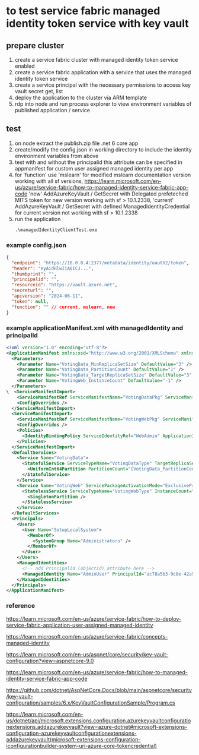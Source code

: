 # to test service fabric managed identity token service with key vault

## prepare cluster

1. create a service fabric cluster with managed identity token service enabled
1. create a service fabric application with a service that uses the managed identity token service
1. create a service principal with the necessary permissions to access key vault
    secret get, list
1. deploy the application to the cluster via ARM template
1. rdp into node and run process explorer to view environment variables of published application / service

## test

1. on node extract the publish.zip file
  .net 6 core app
1. create/modify the config.json in working directory to include the identity environment variables from above
1. test with and without the principalid
    this attribute can be specified in appmanifest for custom user assigned managed identity per app
1. for 'function' use 
    'mslearn' for modified mslearn documentation version working with all sf versions, 
        https://learn.microsoft.com/en-us/azure/service-fabric/how-to-managed-identity-service-fabric-app-code
    'new' AddAzureKeyVault / GetSecret with Delegated prefeteched MITS token for new version working with sf > 10.1.2338,
    'current' AddAzureKeyVault / GetSecret with defined ManagedIdentityCredential for current version not working with sf > 10.1.2338
1. run the application
    ```cmd
    .\managedIdentityClientTest.exe
    ```

### example config.json

```json
{
  "endpoint": "https://10.0.0.4:2377/metadata/identity/oauth2/token",
  "header": "eyAidHlwIiA6ICJ...",
  "thumbprint": "",
  "principalid": "", 
  "resourceid": "https://vault.azure.net",
  "secreturl": "",
  "apiversion": "2024-06-11",
  "token": null,
  "function": "" // current, mslearn, new
}
```

### example applicationManifest.xml with managedIdentity and principalId

```xml
<?xml version="1.0" encoding="utf-8"?>
<ApplicationManifest xmlns:xsd="http://www.w3.org/2001/XMLSchema" xmlns:xsi="http://www.w3.org/2001/XMLSchema-instance" ApplicationTypeName="VotingType" ApplicationTypeVersion="1.0.2" xmlns="http://schemas.microsoft.com/2011/01/fabric">
  <Parameters>
    <Parameter Name="VotingData_MinReplicaSetSize" DefaultValue="3" />
    <Parameter Name="VotingData_PartitionCount" DefaultValue="1" />
    <Parameter Name="VotingData_TargetReplicaSetSize" DefaultValue="3" />
    <Parameter Name="VotingWeb_InstanceCount" DefaultValue="-1" />
  </Parameters>
\  <ServiceManifestImport>
    <ServiceManifestRef ServiceManifestName="VotingDataPkg" ServiceManifestVersion="1.0.2" />
    <ConfigOverrides />
  </ServiceManifestImport>
  <ServiceManifestImport>
    <ServiceManifestRef ServiceManifestName="VotingWebPkg" ServiceManifestVersion="1.0.2" />
    <ConfigOverrides />
    <Policies>
      <IdentityBindingPolicy ServiceIdentityRef="WebAdmin" ApplicationIdentityRef="AdminUser" />
    </Policies>
  </ServiceManifestImport>
  <DefaultServices>
    <Service Name="VotingData">
      <StatefulService ServiceTypeName="VotingDataType" TargetReplicaSetSize="[VotingData_TargetReplicaSetSize]" MinReplicaSetSize="[VotingData_MinReplicaSetSize]">
        <UniformInt64Partition PartitionCount="[VotingData_PartitionCount]" LowKey="0" HighKey="25" />
      </StatefulService>
    </Service>
    <Service Name="VotingWeb" ServicePackageActivationMode="ExclusiveProcess">
      <StatelessService ServiceTypeName="VotingWebType" InstanceCount="[VotingWeb_InstanceCount]">
        <SingletonPartition />
      </StatelessService>
    </Service>
  </DefaultServices>
  <Principals>
    <Users>
      <User Name="SetupLocalSystem">
        <MemberOf>
          <SystemGroup Name="Administrators" />
        </MemberOf>
      </User>
    </Users>
    <ManagedIdentities>
      <!-- add PrincipalId (objectid) attribute here -->
      <ManagedIdentity Name="AdminUser" PrincipalId="ac78a5b3-9c8e-42a9-befe-8ba1b52ec286" />
    </ManagedIdentities>
  </Principals>
</ApplicationManifest>
```

### reference

https://learn.microsoft.com/en-us/azure/service-fabric/how-to-deploy-service-fabric-application-user-assigned-managed-identity

https://learn.microsoft.com/en-us/azure/service-fabric/concepts-managed-identity

https://learn.microsoft.com/en-us/aspnet/core/security/key-vault-configuration?view=aspnetcore-9.0

https://learn.microsoft.com/en-us/azure/service-fabric/how-to-managed-identity-service-fabric-app-code

https://github.com/dotnet/AspNetCore.Docs/blob/main/aspnetcore/security/key-vault-configuration/samples/6.x/KeyVaultConfigurationSample/Program.cs

https://learn.microsoft.com/en-us/dotnet/api/microsoft.extensions.configuration.azurekeyvaultconfigurationextensions.addazurekeyvault?view=azure-dotnet#microsoft-extensions-configuration-azurekeyvaultconfigurationextensions-addazurekeyvault(microsoft-extensions-configuration-iconfigurationbuilder-system-uri-azure-core-tokencredential)

